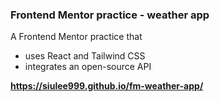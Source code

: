 ### Frontend Mentor practice - weather app

A Frontend Mentor practice that 
- uses React and Tailwind CSS
- integrates an open-source API

**https://siulee999.github.io/fm-weather-app/** 
